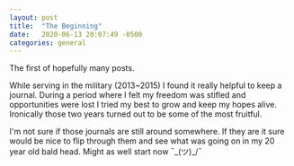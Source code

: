 ```yaml
---
layout: post
title:  "The Beginning"
date:   2020-06-13 20:07:49 -0500
categories: general
---
```


The first of hopefully many posts.

While serving in the military (2013~2015) I found it really helpful to keep a journal. During a period where I felt my freedom was stifled and opportunities were lost I tried my best to grow and keep my hopes alive. Ironically those two years turned out to be some of the most fruitful.

I'm not sure if those journals are still around somewhere. If they are it sure would be nice to flip through them and see what was going on in my 20 year old bald head. Might as well start now ¯\_(ツ)_/¯
